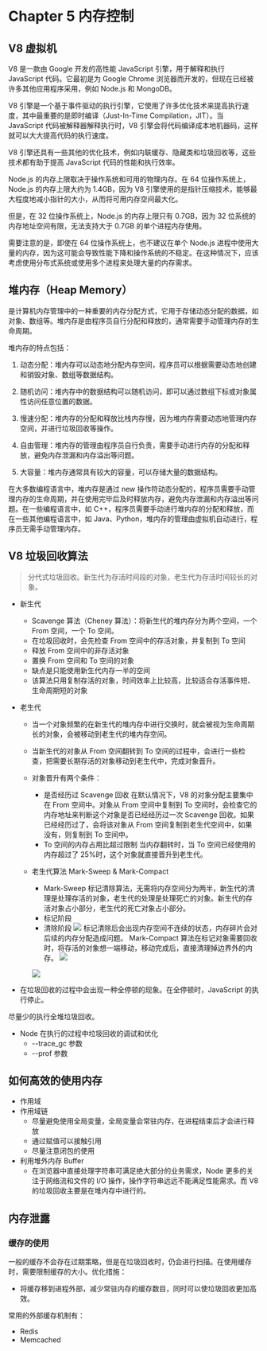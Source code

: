# Chapter 5 内存控制

## V8 虚拟机

V8 是一款由 Google 开发的高性能 JavaScript 引擎，用于解释和执行 JavaScript 代码。它最初是为 Google Chrome 浏览器而开发的，但现在已经被许多其他应用程序采用，例如 Node.js 和 MongoDB。

V8 引擎是一个基于事件驱动的执行引擎，它使用了许多优化技术来提高执行速度，其中最重要的是即时编译（Just-In-Time Compilation，JIT）。当 JavaScript 代码被解释器解释执行时，V8 引擎会将代码编译成本地机器码，这样就可以大大提高代码的执行速度。

V8 引擎还具有一些其他的优化技术，例如内联缓存、隐藏类和垃圾回收等，这些技术都有助于提高 JavaScript 代码的性能和执行效率。

Node.js 的内存上限取决于操作系统和可用的物理内存。在 64 位操作系统上，Node.js 的内存上限大约为 1.4GB，因为 V8 引擎使用的是指针压缩技术，能够最大程度地减小指针的大小，从而将可用内存空间最大化。

但是，在 32 位操作系统上，Node.js 的内存上限只有 0.7GB，因为 32 位系统的内存地址空间有限，无法支持大于 0.7GB 的单个进程内存使用。

需要注意的是，即使在 64 位操作系统上，也不建议在单个 Node.js 进程中使用大量的内存，因为这可能会导致性能下降和操作系统的不稳定。在这种情况下，应该考虑使用分布式系统或使用多个进程来处理大量的内存需求。

## 堆内存（Heap Memory）

是计算机内存管理中的一种重要的内存分配方式，它用于存储动态分配的数据，如对象、数组等。堆内存是由程序员自行分配和释放的，通常需要手动管理内存的生命周期。

堆内存的特点包括：

1. 动态分配：堆内存可以动态地分配内存空间，程序员可以根据需要动态地创建和销毁对象、数组等数据结构。

2. 随机访问：堆内存中的数据结构可以随机访问，即可以通过数组下标或对象属性访问任意位置的数据。

3. 慢速分配：堆内存的分配和释放比栈内存慢，因为堆内存需要动态地管理内存空间，并进行垃圾回收等操作。

4. 自由管理：堆内存的管理由程序员自行负责，需要手动进行内存的分配和释放，避免内存泄漏和内存溢出等问题。

5. 大容量：堆内存通常具有较大的容量，可以存储大量的数据结构。

在大多数编程语言中，堆内存是通过 new 操作符动态分配的，程序员需要手动管理内存的生命周期，并在使用完毕后及时释放内存，避免内存泄漏和内存溢出等问题。在一些编程语言中，如 C++，程序员需要手动进行堆内存的分配和释放，而在一些其他编程语言中，如 Java、Python，堆内存的管理由虚拟机自动进行，程序员无需手动管理内存。

## V8 垃圾回收算法

> 分代式垃圾回收。新生代为存活时间段的对象，老生代为存活时间较长的对象。

- 新生代

  - Scavenge 算法（Cheney 算法）：将新生代的堆内存分为两个空间，一个 From 空间，一个 To 空间。
  - 在垃圾回收时，会先检查 From 空间中的存活对象，并复制到 To 空间
  - 释放 From 空间中的非存活对象
  - 置换 From 空间和 To 空间的对象
  - 缺点是只能使用新生代内存一半的空间
  - 该算法只用复制存活的对象，时间效率上比较高，比较适合存活事件短、生命周期短的对象

- 老生代

  - 当一个对象频繁的在新生代的堆内存中进行交换时，就会被视为生命周期长的对象，会被移动到老生代的堆内存空间。
  - 当新生代的对象从 From 空间翻转到 To 空间的过程中，会进行一些检查，把需要长期存活的对象移动到老生代中，完成对象晋升。
  - 对象晋升有两个条件：
    - 是否经历过 Scavenge 回收
      在默认情况下，V8 的对象分配主要集中在 From 空间中。对象从 From 空间中复制到 To 空间时，会检查它的内存地址来判断这个对象是否已经经历过一次 Scavenge 回收。如果已经经历过了，会将该对象从 From 空间复制到老生代空间中，如果没有，则复制到 To 空间中。
    - To 空间的内存占用比超过限制
      当内存翻转时，当 To 空间已经使用的内存超过了 25%时，这个对象就直接晋升到老生代。
  - 老生代算法 Mark-Sweep & Mark-Compact

    - Mark-Sweep 标记清除算法，无需将内存空间分为两半，新生代的清理是处理存活的对象，老生代的处理是处理死亡的对象。新生代的存活对象占小部分，老生代的死亡对象占小部分。
    - 标记阶段
    - 清除阶段
      ![](./imgs/sweep.png)
      标记清除后会出现内存空间不连续的状态，内存碎片会对后续的内存分配造成问题。
      Mark-Compact 算法在标记对象需要回收时，将存活的对象想一端移动，移动完成后，直接清理掉边界外的内存。
      ![](./imgs/compact.png)

    ![](./imgs/gc.png)

- 在垃圾回收的过程中会出现一种全停顿的现象。在全停顿时，JavaScript 的执行停止。

尽量少的执行全堆垃圾回收。

- Node 在执行的过程中垃圾回收的调试和优化
  - --trace_gc 参数
  - --prof 参数

## 如何高效的使用内存

- 作用域
- 作用域链
  - 尽量避免使用全局变量，全局变量会常驻内存，在进程结束后才会进行释放
  - 通过赋值可以接触引用
  - 尽量注意闭包的使用
- 利用堆外内存 Buffer
  - 在浏览器中直接处理字符串可满足绝大部分的业务需求，Node 更多的关注于网络流和文件的 I/O 操作，操作字符串远远不能满足性能需求。而 V8 的垃圾回收主要是在堆内存中进行的。

## 内存泄露

### 缓存的使用

一般的缓存不会存在过期策略，但是在垃圾回收时，仍会进行扫描。在使用缓存时，需要限制缓存的大小。优化措施：

- 将缓存移到进程外部，减少常驻内存的缓存数目，同时可以使垃圾回收更加高效。

常用的外部缓存机制有：

- Redis
- Memcached
